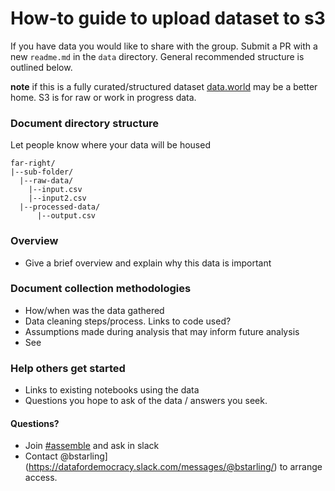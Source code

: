 # How-to guide to upload dataset to s3

If you have data you would like to share with the group. Submit a PR with a new `readme.md` in the `data` directory. General recommended structure is outlined below.

**note** if this is a fully curated/structured dataset [data.world](https://github.com/Data4Democracy/read-this-first/blob/master/data-world.md) may be a better home. S3 is for raw or work in progress data.

### Document directory structure
Let people know where your data will be housed

```
far-right/  
|--sub-folder/
  |--raw-data/
    |--input.csv
    |--input2.csv
  |--processed-data/
      |--output.csv
```
### Overview
* Give a brief overview and explain why this data is important

### Document collection methodologies
* How/when was the data gathered
* Data cleaning steps/process. Links to code used?
* Assumptions made during analysis that may inform future analysis
* See

### Help others get started
* Links to existing notebooks using the data
* Questions you hope to ask of the data / answers you seek.

#### Questions?
* Join [#assemble](https://datafordemocracy.slack.com/messages/assemble/) and ask in slack
* Contact @bstarling](https://datafordemocracy.slack.com/messages/@bstarling/) to arrange access.
